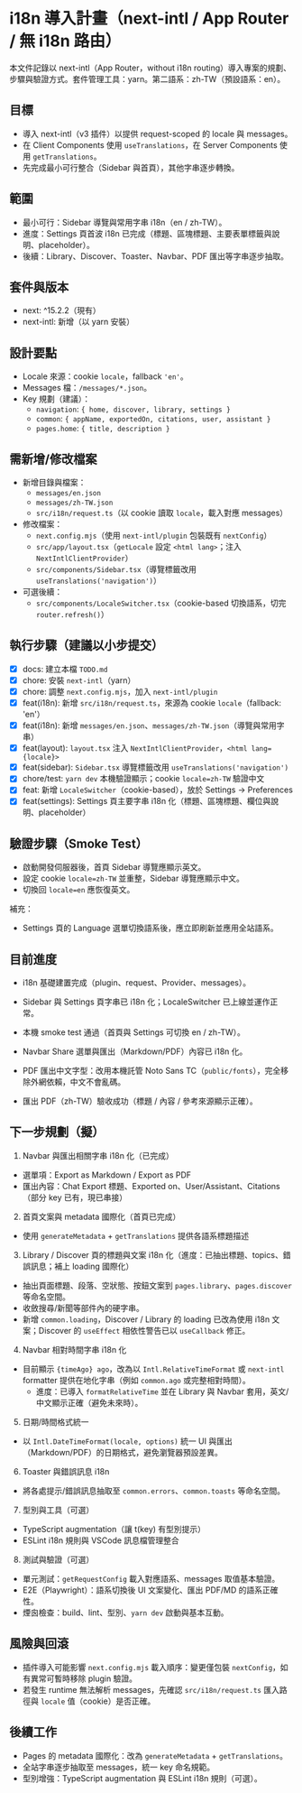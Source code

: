 # i18n 導入計畫（next-intl / App Router / 無 i18n 路由）

本文件記錄以 next-intl（App Router，without i18n routing）導入專案的規劃、步驟與驗證方式。套件管理工具：yarn。第二語系：zh-TW（預設語系：en）。

## 目標

- 導入 next-intl（v3 插件）以提供 request-scoped 的 locale 與 messages。
- 在 Client Components 使用 `useTranslations`，在 Server Components 使用 `getTranslations`。
- 先完成最小可行整合（Sidebar 與首頁），其他字串逐步轉換。

## 範圍

- 最小可行：Sidebar 導覽與常用字串 i18n（en / zh-TW）。
- 進度：Settings 頁首波 i18n 已完成（標題、區塊標題、主要表單標籤與說明、placeholder）。
- 後續：Library、Discover、Toaster、Navbar、PDF 匯出等字串逐步抽取。

## 套件與版本

- next: ^15.2.2（現有）
- next-intl: 新增（以 yarn 安裝）

## 設計要點

- Locale 來源：cookie `locale`，fallback `'en'`。
- Messages 檔：`/messages/*.json`。
- Key 規劃（建議）：
  - `navigation`: `{ home, discover, library, settings }`
  - `common`: `{ appName, exportedOn, citations, user, assistant }`
  - `pages.home`: `{ title, description }`

## 需新增/修改檔案

- 新增目錄與檔案：
  - `messages/en.json`
  - `messages/zh-TW.json`
  - `src/i18n/request.ts`（以 cookie 讀取 `locale`，載入對應 messages）
- 修改檔案：
  - `next.config.mjs`（使用 `next-intl/plugin` 包裝既有 `nextConfig`）
  - `src/app/layout.tsx`（`getLocale` 設定 `<html lang>`；注入 `NextIntlClientProvider`）
  - `src/components/Sidebar.tsx`（導覽標籤改用 `useTranslations('navigation')`）
- 可選後續：
  - `src/components/LocaleSwitcher.tsx`（cookie-based 切換語系，切完 `router.refresh()`）

## 執行步驟（建議以小步提交）

- [x] docs: 建立本檔 `TODO.md`
- [x] chore: 安裝 `next-intl`（yarn）
- [x] chore: 調整 `next.config.mjs`，加入 `next-intl/plugin`
- [x] feat(i18n): 新增 `src/i18n/request.ts`，來源為 cookie `locale`（fallback: 'en'）
- [x] feat(i18n): 新增 `messages/en.json`、`messages/zh-TW.json`（導覽與常用字串）
- [x] feat(layout): `layout.tsx` 注入 `NextIntlClientProvider`，`<html lang={locale}>`
- [x] feat(sidebar): `Sidebar.tsx` 導覽標籤改用 `useTranslations('navigation')`
- [x] chore/test: `yarn dev` 本機驗證顯示；cookie `locale=zh-TW` 驗證中文
- [x] feat: 新增 `LocaleSwitcher`（cookie-based），放於 Settings → Preferences
- [x] feat(settings): Settings 頁主要字串 i18n 化（標題、區塊標題、欄位與說明、placeholder）

## 驗證步驟（Smoke Test）

- 啟動開發伺服器後，首頁 Sidebar 導覽應顯示英文。
- 設定 cookie `locale=zh-TW` 並重整，Sidebar 導覽應顯示中文。
- 切換回 `locale=en` 應恢復英文。

補充：

- Settings 頁的 Language 選單切換語系後，應立即刷新並應用全站語系。

## 目前進度

- i18n 基礎建置完成（plugin、request、Provider、messages）。
- Sidebar 與 Settings 頁字串已 i18n 化；LocaleSwitcher 已上線並運作正常。
- 本機 smoke test 通過（首頁與 Settings 可切換 en / zh-TW）。

- Navbar Share 選單與匯出（Markdown/PDF）內容已 i18n 化。
- PDF 匯出中文字型：改用本機託管 Noto Sans TC（`public/fonts`），完全移除外網依賴，中文不會亂碼。
- 匯出 PDF（zh-TW）驗收成功（標題 / 內容 / 參考來源顯示正確）。

## 下一步規劃（擬）

1. Navbar 與匯出相關字串 i18n 化（已完成）

- 選單項：Export as Markdown / Export as PDF
- 匯出內容：Chat Export 標題、Exported on、User/Assistant、Citations（部分 key 已有，現已串接）

2. 首頁文案與 metadata 國際化（首頁已完成）

- 使用 `generateMetadata` + `getTranslations` 提供各語系標題描述

3. Library / Discover 頁的標題與文案 i18n 化（進度：已抽出標題、topics、錯誤訊息；補上 loading 國際化）

- 抽出頁面標題、段落、空狀態、按鈕文案到 `pages.library`、`pages.discover` 等命名空間。
- 收斂搜尋/新聞等部件內的硬字串。
- 新增 `common.loading`，Discover / Library 的 loading 已改為使用 i18n 文案；Discover 的 `useEffect` 相依性警告已以 `useCallback` 修正。

4. Navbar 相對時間字串 i18n 化

- 目前顯示 `{timeAgo} ago`，改為以 `Intl.RelativeTimeFormat` 或 `next-intl` formatter 提供在地化字串（例如 `common.ago` 或完整相對時間）。
  - 進度：已導入 `formatRelativeTime` 並在 Library 與 Navbar 套用，英文/中文顯示正確（避免未來時）。

5. 日期/時間格式統一

- 以 `Intl.DateTimeFormat(locale, options)` 統一 UI 與匯出（Markdown/PDF）的日期格式，避免瀏覽器預設差異。

6. Toaster 與錯誤訊息 i18n

- 將各處提示/錯誤訊息抽取至 `common.errors`、`common.toasts` 等命名空間。

7. 型別與工具（可選）

- TypeScript augmentation（讓 t(key) 有型別提示）
- ESLint i18n 規則與 VSCode 訊息檔管理整合

8. 測試與驗證（可選）

- 單元測試：`getRequestConfig` 載入對應語系、messages 取值基本驗證。
- E2E（Playwright）：語系切換後 UI 文案變化、匯出 PDF/MD 的語系正確性。
- 煙囪檢查：build、lint、型別、`yarn dev` 啟動與基本互動。

## 風險與回滾

- 插件導入可能影響 `next.config.mjs` 載入順序：變更僅包裝 `nextConfig`，如有異常可暫時移除 plugin 驗證。
- 若發生 runtime 無法解析 messages，先確認 `src/i18n/request.ts` 匯入路徑與 `locale` 值（cookie）是否正確。

## 後續工作

- Pages 的 metadata 國際化：改為 `generateMetadata` + `getTranslations`。
- 全站字串逐步抽取至 messages，統一 key 命名規範。
- 型別增強：TypeScript augmentation 與 ESLint i18n 規則（可選）。
